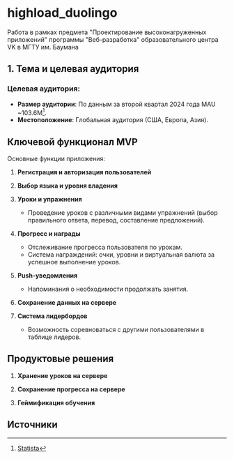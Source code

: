 # highload_duolingo
Работа в рамках предмета "Проектирование высоконагруженных приложений" программы "Веб-разработка" образовательного центра VK в МГТУ им. Баумана

## 1. Тема и целевая аудитория

### Целевая аудитория:
- **Размер аудитории**: По данным за второй квартал 2024 года MAU ~103.6M[^1].
- **Местоположение**: Глобальная аудитория (США, Европа, Азия).

##  Ключевой функционал MVP

Основные функции приложения:

1. **Регистрация и авторизация пользователей**
   
2. **Выбор языка и уровня владения**
  
3. **Уроки и упражнения**
   - Проведение уроков с различными видами упражнений (выбор правильного ответа, перевод, составление предложений).

4. **Прогресс и награды**
   - Отслеживание прогресса пользователя по урокам.
   - Система награждений: очки, уровни и виртуальная валюта за успешное выполнение уроков.

5. **Push-уведомления**
   - Напоминания о необходимости продолжать занятия.

6. **Сохранение данных на сервере**

7. **Система лидербордов**
   - Возможность соревноваться с другими пользователями в таблице лидеров.

##  Продуктовые решения

1. **Хранение уроков на сервере**
   
2. **Сохранение прогресса на сервере**

3. **Геймификация обучения**

##  Источники

[^1]: [Statista](https://www.statista.com/statistics/1309610/duolingo-quarterly-mau/)
